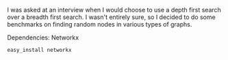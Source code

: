 I was asked at an interview when I would choose to use a depth first search
over a breadth first search. I wasn't entirely sure, so I decided to do some benchmarks
on finding random nodes in various types of graphs.

Dependencies:
Networkx

```
easy_install networkx
```